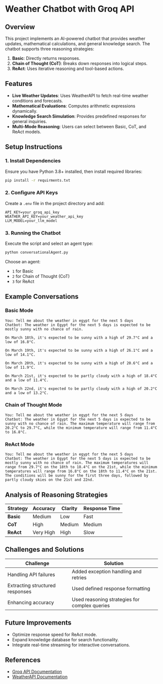 # Weather Chatbot with Groq API

## Overview
This project implements an AI-powered chatbot that provides weather updates, mathematical calculations, and general knowledge search. The chatbot supports three reasoning strategies:

1. **Basic**: Directly returns responses.
2. **Chain of Thought (CoT)**: Breaks down responses into logical steps.
3. **ReAct**: Uses iterative reasoning and tool-based actions.

## Features
- **Live Weather Updates**: Uses WeatherAPI to fetch real-time weather conditions and forecasts.
- **Mathematical Evaluations**: Computes arithmetic expressions dynamically.
- **Knowledge Search Simulation**: Provides predefined responses for general inquiries.
- **Multi-Mode Reasoning**: Users can select between Basic, CoT, and ReAct models.

## Setup Instructions

### 1. Install Dependencies
Ensure you have Python 3.8+ installed, then install required libraries:
```sh
pip install -r requirments.txt
```

### 2. Configure API Keys
Create a `.env` file in the project directory and add:
```
API_KEY=your_groq_api_key
WEATHER_API_KEY=your_weather_api_key
LLM_MODEL=your_llm_model
```

### 3. Running the Chatbot
Execute the script and select an agent type:
```sh
python conversationalAgent.py
```
Choose an agent:
- `1` for Basic
- `2` for Chain of Thought (CoT)
- `3` for ReAct

## Example Conversations

### **Basic Mode**
```
You: Tell me about the weather in egypt for the next 5 days
Chatbot: The weather in Egypt for the next 5 days is expected to be mostly sunny with no chance of rain. 

On March 18th, it's expected to be sunny with a high of 29.7°C and a low of 16.8°C.

On March 19th, it's expected to be sunny with a high of 26.1°C and a low of 14.1°C.

On March 20th, it's expected to be sunny with a high of 20.6°C and a low of 11.9°C.

On March 21st, it's expected to be partly cloudy with a high of 18.4°C and a low of 11.4°C.

On March 22nd, it's expected to be partly cloudy with a high of 20.2°C and a low of 13.2°C.
```

### **Chain of Thought Mode**
```
You: Tell me about the weather in egypt for the next 5 days
Chatbot: The weather in Egypt for the next 5 days is expected to be sunny with no chance of rain. The maximum temperature will range from 20.2°C to 29.7°C, while the minimum temperature will range from 11.4°C to 16.8°C.
```

### **ReAct Mode**
```
You: Tell me about the weather in egypt for the next 5 days
Chatbot: The weather in Egypt for the next 5 days is expected to be mostly sunny with no chance of rain. The maximum temperatures will range from 29.7°C on the 18th to 18.4°C on the 21st, while the minimum temperatures will range from 16.8°C on the 18th to 11.4°C on the 21st. The conditions will be sunny for the first three days, followed by partly cloudy skies on the 21st and 22nd.
```

## Analysis of Reasoning Strategies
| Strategy | Accuracy | Clarity | Response Time |
|----------|----------|---------|--------------|
| **Basic** | Medium | Low | Fast |
| **CoT** | High | Medium | Medium |
| **ReAct** | Very High | High | Slow |

## Challenges and Solutions
| Challenge | Solution |
|-----------|----------|
| Handling API failures | Added exception handling and retries |
| Extracting structured responses | Used defined response formatting |
| Enhancing accuracy | Used reasoning strategies for complex queries |

## Future Improvements
- Optimize response speed for ReAct mode.
- Expand knowledge database for search functionality.
- Integrate real-time streaming for interactive conversations.

## References
- [Groq API Documentation](https://console.groq.com/docs/quickstart)
- [WeatherAPI Documentation](https://www.weatherapi.com/)
